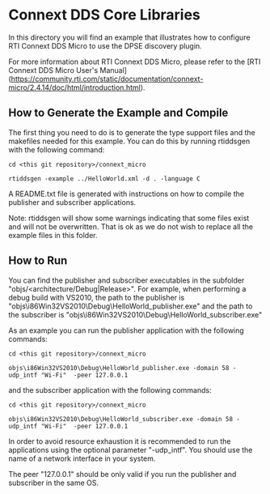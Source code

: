 # Connext DDS Core Libraries

In this directory you will find an example that illustrates how to configure 
RTI Connext DDS Micro to use the DPSE discovery plugin.

For more information about RTI Connext DDS Micro, please refer to
the [RTI Connext DDS Micro User's Manual]
(https://community.rti.com/static/documentation/connext-micro/2.4.14/doc/html/introduction.html).

## How to Generate the Example and Compile

The first thing you need to do is to generate the type support files and the
makefiles needed for this example. You can do this by running rtiddsgen with
the following command:

```console
cd <this git repository>/connext_micro

rtiddsgen -example ../HelloWorld.xml -d . -language C
```

A README.txt file is generated with instructions on how to compile the publisher
and subscriber applications.

Note: rtiddsgen will show some warnings indicating that some files exist and
will not be overwritten. That is ok as we do not wish to replace all the example
files in this folder.

## How to Run

You can find the publisher and subscriber executables in the subfolder
"objs/<architecture/Debug|Release>". For example, when performing a debug build with VS2010,
the path to the publisher is "objs\i86Win32VS2010\Debug\HelloWorld_publisher.exe"
and the path to the subscriber is "objs\i86Win32VS2010\Debug\HelloWorld_subscriber.exe"

As an example you can run the publisher application with the following commands:

```console
cd <this git repository>/connext_micro

objs\i86Win32VS2010\Debug\HelloWorld_publisher.exe -domain 58 -udp_intf "Wi-Fi"  -peer 127.0.0.1
```

and the subscriber application with the following commands:

```console
cd <this git repository>/connext_micro

objs\i86Win32VS2010\Debug\HelloWorld_subscriber.exe -domain 58 -udp_intf "Wi-Fi"  -peer 127.0.0.1
```

In order to avoid resource exhaustion it is recommended to run the applications
using the optional parameter "-udp_intf". You should use the name of a network
interface in your system.

The peer "127.0.0.1" should be only valid if you run the publisher and subscriber
in the same OS.

